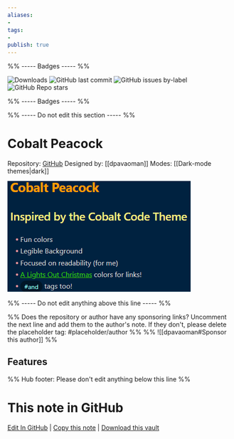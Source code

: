 ```yaml
---
aliases:
- 
tags: 
- 
publish: true
---
```


%% ----- Badges ----- %%

![Downloads](https://img.shields.io/badge/downloads-665-573E7A?style=for-the-badge&logo=)
![GitHub last commit](https://img.shields.io/github/last-commit/dpavaoman/cobalt-peacock-obmd?color=573E7A&label=last%20update&logo=github&style=for-the-badge)
![GitHub issues by-label](https://img.shields.io/github/issues/dpavaoman/cobalt-peacock-obmd/help%20wanted?color=573E7A&logo=github&style=for-the-badge) 
![GitHub Repo stars](https://img.shields.io/github/stars/dpavaoman/cobalt-peacock-obmd?color=573E7A&logo=github&style=for-the-badge)

%% ----- Badges ----- %%

%% ----- Do not edit this section ----- %%

# Cobalt Peacock

Repository: [GitHub](https://github.com/dpavaoman/cobalt-peacock-obmd)
Designed by: [[dpavaoman]]
Modes: [[Dark-mode themes|dark]]



![screenshot](https://github.com/dpavaoman/cobalt-peacock-obmd/raw/HEAD/screenshot.png)

%% ----- Do not edit anything above this line ----- %% 

%% Does the repository or author have any sponsoring links? Uncomment the next line and add them to the author's note. If they don't, please delete the placeholder tag: #placeholder/author %%
%% ![[dpavaoman#Sponsor this author]] %%


## Features



%% Hub footer: Please don't edit anything below this line %%

# This note in GitHub

<span class="git-footer">[Edit In GitHub](https://github.dev/obsidian-community/obsidian-hub/blob/main/02%20-%20Community%20Expansions/02.05%20All%20Community%20Expansions/Themes/Cobalt%20Peacock.md "git-hub-edit-note") | [Copy this note](https://raw.githubusercontent.com/obsidian-community/obsidian-hub/main/02%20-%20Community%20Expansions/02.05%20All%20Community%20Expansions/Themes/Cobalt%20Peacock.md "git-hub-copy-note") | [Download this vault](https://github.com/obsidian-community/obsidian-hub/archive/refs/heads/main.zip "git-hub-download-vault") </span>
